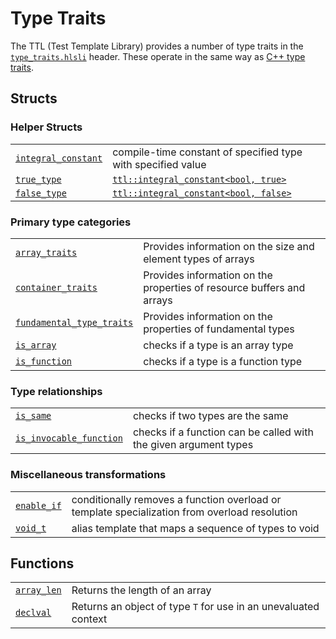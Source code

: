 # Type Traits

The TTL (Test Template Library) provides a number of type traits in the [`type_traits.hlsli`](../../../src/ShaderTestFramework/Shader/TTL/type_traits.hlsli) header. These operate in the same way as [C++ type traits](https://en.cppreference.com/w/cpp/header/type_traits).

## Structs

### Helper Structs

| | |
|--------------|---------------|
| [`integral_constant`](./IntegralConstant.md) | compile-time constant of specified type with specified value |
| [`true_type`](./IntegralConstant.md#specializations) | [`ttl::integral_constant<bool, true>`](./IntegralConstant.md) |
| [`false_type`](./IntegralConstant.md#specializations) | [`ttl::integral_constant<bool, false>`](./IntegralConstant.md) |

### Primary type categories

| | |
|-|-|
| [`array_traits`](./ArrayTraits.md) | Provides information on the size and element types of arrays |
| [`container_traits`](./ContainerTraits.md) | Provides information on the properties of resource buffers and arrays |
| [`fundamental_type_traits`](./FundamentalTypeTraits.md) | Provides information on the properties of fundamental types |
| [`is_array`](./IsArray.md) | checks if a type is an array type |
| [`is_function`](./IsFunction.md) | checks if a type is a function type |


### Type relationships

| | |
|-|-|
| [`is_same`](./IsSame.md) | checks if two types are the same |
| [`is_invocable_function`](./IsInvocableFunction.md) | checks if a function can be called with the given argument types |


### Miscellaneous transformations

| | |
|-|-|
| [`enable_if`](./EnableIf.md) | conditionally removes a function overload or template specialization from overload resolution  |
| [`void_t`](./VoidT.md) | alias template that maps a sequence of types to void |

## Functions

| | |
|-|-|
| [`array_len`](./ArrayLen.md) | Returns the length of an array |
| [`declval`](./DeclVal.md) | Returns an object of type `T` for use in an unevaluated context |



